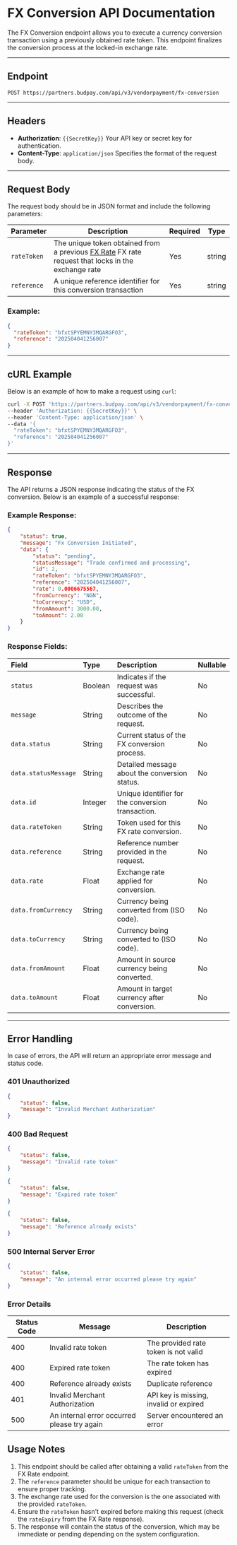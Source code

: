 # FX Conversion API Documentation

The FX Conversion endpoint allows you to execute a currency conversion transaction using a previously obtained rate token. This endpoint finalizes the conversion process at the locked-in exchange rate.

---

## **Endpoint**

```
POST https://partners.budpay.com/api/v3/vendorpayment/fx-conversion
```

---

## **Headers**

- **Authorization**: `{{SecretKey}}`
Your API key or secret key for authentication.
- **Content-Type**: `application/json`
Specifies the format of the request body.

---

## **Request Body**

The request body should be in JSON format and include the following parameters:


| Parameter | Description | Required | Type |
|-----------|-------------|----------|------|
| `rateToken` | The unique token obtained from a previous [FX Rate](./FX_Rate.md) FX rate request that locks in the exchange rate | Yes | string |
| `reference` | A unique reference identifier for this conversion transaction | Yes | string |


### Example:

```json
{
  "rateToken": "bfxtSPYEMNY3MQARGFO3",
  "reference": "202504041256007"
}
```

---

## **cURL Example**

Below is an example of how to make a request using `curl`:

```bash
curl -X POST 'https://partners.budpay.com/api/v3/vendorpayment/fx-conversion' \
--header 'Authorization: {{SecretKey}}' \
--header 'Content-Type: application/json' \
--data '{
  "rateToken": "bfxtSPYEMNY3MQARGFO3",
  "reference": "202504041256007"
}'
```

---

## **Response**

The API returns a JSON response indicating the status of the FX conversion. Below is an example of a successful response:

### Example Response:

```json
{
    "status": true,
    "message": "Fx Conversion Initiated",
    "data": {
        "status": "pending",
        "statusMessage": "Trade confirmed and processing",
        "id": 2,
        "rateToken": "bfxtSPYEMNY3MQARGFO3",
        "reference": "202504041256007",
        "rate": 0.0006675567,
        "fromCurrency": "NGN",
        "toCurrency": "USD",
        "fromAmount": 3000.00,
        "toAmount": 2.00
    }
}
```


### Response Fields:
| Field | Type | Description | Nullable |
| :-- | :-- | :-- | :-- |
| `status` | Boolean | Indicates if the request was successful. | No |
| `message` | String | Describes the outcome of the request. | No |
| `data.status` | String | Current status of the FX conversion process. | No |
| `data.statusMessage` | String | Detailed message about the conversion status. | No |
| `data.id` | Integer | Unique identifier for the conversion transaction. | No |
| `data.rateToken` | String | Token used for this FX rate conversion. | No |
| `data.reference` | String | Reference number provided in the request. | No |
| `data.rate` | Float | Exchange rate applied for conversion. | No |
| `data.fromCurrency` | String | Currency being converted from (ISO code). | No |
| `data.toCurrency` | String | Currency being converted to (ISO code). | No |
| `data.fromAmount` | Float | Amount in source currency being converted. | No |
| `data.toAmount` | Float | Amount in target currency after conversion. | No |

---

## **Error Handling**

In case of errors, the API will return an appropriate error message and status code.


### 401 Unauthorized
```json
{
    "status": false,
    "message": "Invalid Merchant Authorization"
}
```

### 400 Bad Request
```json
{
    "status": false,
    "message": "Invalid rate token"
}
```

```json
{
    "status": false,
    "message": "Expired rate token"
}
```

```json
{
    "status": false,
    "message": "Reference already exists"
}
```

### 500 Internal Server Error
```json
{
    "status": false,
    "message": "An internal error occurred please try again"
}
```

### Error Details
| Status Code | Message | Description |
|------------|---------|-------------|
| 400 | Invalid rate token | The provided rate token is not valid |
| 400 | Expired rate token | The rate token has expired |
| 400 | Reference already exists | Duplicate reference |
| 401 | Invalid Merchant Authorization | API key is missing, invalid or expired |
| 500 | An internal error occurred please try again | Server encountered an error |


## Usage Notes

1. This endpoint should be called after obtaining a valid `rateToken` from the FX Rate endpoint.
2. The `reference` parameter should be unique for each transaction to ensure proper tracking.
3. The exchange rate used for the conversion is the one associated with the provided `rateToken`.
4. Ensure the `rateToken` hasn't expired before making this request (check the `rateExpiry` from the FX Rate response).
5. The response will contain the status of the conversion, which may be immediate or pending depending on the system configuration.